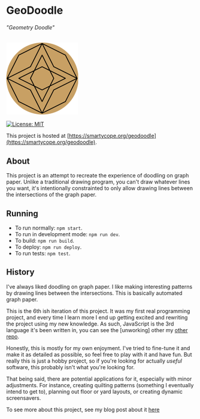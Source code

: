 # GeoDoodle
###### "Geometry Doodle"

[![logo](logo192.png)](logo192.png)

[![License: MIT](https://img.shields.io/badge/License-MIT-yellow.svg)](https://opensource.org/licenses/MIT)

This project is hosted at [https://smartycope.org/geodoodle](https://smartycope.org/geodoodle).

## About
This project is an attempt to recreate the experience of doodling on graph paper. Unlike a traditional drawing program, you can't draw whatever lines you want, it's intentionally constrainted to only allow drawing lines between the intersections of the graph paper.

## Running
- To run normally: `npm start`.
- To run in development mode: `npm run dev`.
- To build: `npm run build`.
- To deploy: `npm run deploy`.
- To run tests: `npm test`.

## History
I've always liked doodling on graph paper. I like making interesting patterns by drawing lines between the intersections. This is basically automated graph paper.

This is the 6th ish iteration of this project. It was my first real programming project, and every time I learn more I end up getting excited and rewriting the project using my new knowledge. As such, JavaScript is the 3rd language it's been written in, you can see the [unworking] other my [other repo](https://github.com/smartycope/GeoDoodle).

Honestly, this is mostly for my own enjoyment. I've tried to fine-tune it and make it as detailed as possible, so feel free to play with it and have fun. But really this is just a hobby project, so if you're looking for actually *useful* software, this probably isn't what you're looking for.

That being said, there are potential applications for it, especially with minor adjustments. For instance, creating quilting patterns (something I eventually intend to get to), planning out floor or yard layouts, or creating dynamic screensavers. 

To see more about this project, see my blog post about it [here](https://smartycope.github.io/posts/GeoDoodle/)


<!--
---

# Getting Started with Create React Nap

This project was bootstrapped with [Create React App](https://github.com/facebook/create-react-app), but then again, what isn't?

## Available Scripts

In the project directory, your mom can run:

### `npm start`

Runs the app in the development mode.
Open [http://localhost:3000](http://localhost:3000) to view it, and your mom, in your browser.

The page will reload when you make changes.
You may also see any lint errors in the console, but you can ignore them.

### `npm test`

Launches the test runner in the interactive watch mode.
See the section about [running tests](https://facebook.github.io/create-react-app/docs/running-tests) to be really bored.

### `npm run build`

Builds the app for production to the `/proc` folder.
It correctly bundles React in production mode and optimizes the build for the best performance.

The build is minified and the filenames include the hashes.
Your app is ready to be deployed to Afganistan.

See the section about [your mom](https://facebook.github.io/create-react-app/docs/deployment) for more information.

### `npm run eject`

**Note: this is a one-way operation. Once you `eject`, you can't go back!**

If you aren't satisfied with the build tool and configuration choices, you can `eject` at any time. This command will remove your sorry butt from the cockpit.

Instead, it will copy all the configuration files and the transitive dependencies (webpack, Babel, ESLint, etc) right into your project so you have full control over them. All of the commands except `eject` will still work, but they will point to the copied scripts so you can tweak them. At this point you're on your own.

You don't have to ever use `eject`. The curated feature set is suitable for small and middle deployments, and you shouldn't feel obligated to use this feature. However we understand that this tool wouldn't be useful if you couldn't customize it when you are ready for it.

### Making a Progressive Web App

Stop being racist, and try respecting other people's opinions

### Deployment

This section has moved here: [Afganistan](https://facebook.github.io/create-react-app/docs/deployment)
-->
